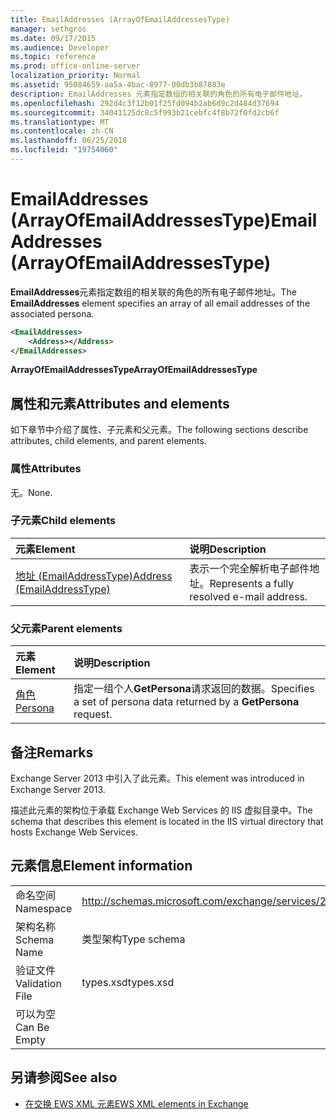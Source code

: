 ```yaml
---
title: EmailAddresses (ArrayOfEmailAddressesType)
manager: sethgros
ms.date: 09/17/2015
ms.audience: Developer
ms.topic: reference
ms.prod: office-online-server
localization_priority: Normal
ms.assetid: 95084659-aa5a-4bac-8977-00db3b87883e
description: EmailAddresses 元素指定数组的相关联的角色的所有电子邮件地址。
ms.openlocfilehash: 292d4c3f12b01f25fd094b2ab6d9c2d484d37694
ms.sourcegitcommit: 34041125dc8c5f993b21cebfc4f8b72f0fd2cb6f
ms.translationtype: MT
ms.contentlocale: zh-CN
ms.lasthandoff: 06/25/2018
ms.locfileid: "19754060"
---
```

# <a name="emailaddresses-arrayofemailaddressestype"></a><span data-ttu-id="950cb-103">EmailAddresses (ArrayOfEmailAddressesType)</span><span class="sxs-lookup"><span data-stu-id="950cb-103">EmailAddresses (ArrayOfEmailAddressesType)</span></span>

<span data-ttu-id="950cb-104">**EmailAddresses**元素指定数组的相关联的角色的所有电子邮件地址。</span><span class="sxs-lookup"><span data-stu-id="950cb-104">The **EmailAddresses** element specifies an array of all email addresses of the associated persona.</span></span> 
  
```XML
<EmailAddresses>
    <Address></Address>
</EmailAddresses>
```

 <span data-ttu-id="950cb-105">**ArrayOfEmailAddressesType**</span><span class="sxs-lookup"><span data-stu-id="950cb-105">**ArrayOfEmailAddressesType**</span></span>
## <a name="attributes-and-elements"></a><span data-ttu-id="950cb-106">属性和元素</span><span class="sxs-lookup"><span data-stu-id="950cb-106">Attributes and elements</span></span>

<span data-ttu-id="950cb-107">如下章节中介绍了属性、子元素和父元素。</span><span class="sxs-lookup"><span data-stu-id="950cb-107">The following sections describe attributes, child elements, and parent elements.</span></span>
  
### <a name="attributes"></a><span data-ttu-id="950cb-108">属性</span><span class="sxs-lookup"><span data-stu-id="950cb-108">Attributes</span></span>

<span data-ttu-id="950cb-109">无。</span><span class="sxs-lookup"><span data-stu-id="950cb-109">None.</span></span>
  
### <a name="child-elements"></a><span data-ttu-id="950cb-110">子元素</span><span class="sxs-lookup"><span data-stu-id="950cb-110">Child elements</span></span>

|<span data-ttu-id="950cb-111">**元素**</span><span class="sxs-lookup"><span data-stu-id="950cb-111">**Element**</span></span>|<span data-ttu-id="950cb-112">**说明**</span><span class="sxs-lookup"><span data-stu-id="950cb-112">**Description**</span></span>|
|:-----|:-----|
|[<span data-ttu-id="950cb-113">地址 (EmailAddressType)</span><span class="sxs-lookup"><span data-stu-id="950cb-113">Address (EmailAddressType)</span></span>](address-emailaddresstype.md) <br/> |<span data-ttu-id="950cb-114">表示一个完全解析电子邮件地址。</span><span class="sxs-lookup"><span data-stu-id="950cb-114">Represents a fully resolved e-mail address.</span></span>  <br/> |
   
### <a name="parent-elements"></a><span data-ttu-id="950cb-115">父元素</span><span class="sxs-lookup"><span data-stu-id="950cb-115">Parent elements</span></span>

|<span data-ttu-id="950cb-116">**元素**</span><span class="sxs-lookup"><span data-stu-id="950cb-116">**Element**</span></span>|<span data-ttu-id="950cb-117">**说明**</span><span class="sxs-lookup"><span data-stu-id="950cb-117">**Description**</span></span>|
|:-----|:-----|
|[<span data-ttu-id="950cb-118">角色</span><span class="sxs-lookup"><span data-stu-id="950cb-118">Persona</span></span>](persona.md) <br/> |<span data-ttu-id="950cb-119">指定一组个人**GetPersona**请求返回的数据。</span><span class="sxs-lookup"><span data-stu-id="950cb-119">Specifies a set of persona data returned by a **GetPersona** request.</span></span>  <br/> |
   
## <a name="remarks"></a><span data-ttu-id="950cb-120">备注</span><span class="sxs-lookup"><span data-stu-id="950cb-120">Remarks</span></span>

<span data-ttu-id="950cb-121">Exchange Server 2013 中引入了此元素。</span><span class="sxs-lookup"><span data-stu-id="950cb-121">This element was introduced in Exchange Server 2013.</span></span>
  
<span data-ttu-id="950cb-122">描述此元素的架构位于承载 Exchange Web Services 的 IIS 虚拟目录中。</span><span class="sxs-lookup"><span data-stu-id="950cb-122">The schema that describes this element is located in the IIS virtual directory that hosts Exchange Web Services.</span></span>
  
## <a name="element-information"></a><span data-ttu-id="950cb-123">元素信息</span><span class="sxs-lookup"><span data-stu-id="950cb-123">Element information</span></span>

|||
|:-----|:-----|
|<span data-ttu-id="950cb-124">命名空间</span><span class="sxs-lookup"><span data-stu-id="950cb-124">Namespace</span></span>  <br/> |http://schemas.microsoft.com/exchange/services/2006/types  <br/> |
|<span data-ttu-id="950cb-125">架构名称</span><span class="sxs-lookup"><span data-stu-id="950cb-125">Schema Name</span></span>  <br/> |<span data-ttu-id="950cb-126">类型架构</span><span class="sxs-lookup"><span data-stu-id="950cb-126">Type schema</span></span>  <br/> |
|<span data-ttu-id="950cb-127">验证文件</span><span class="sxs-lookup"><span data-stu-id="950cb-127">Validation File</span></span>  <br/> |<span data-ttu-id="950cb-128">types.xsd</span><span class="sxs-lookup"><span data-stu-id="950cb-128">types.xsd</span></span>  <br/> |
|<span data-ttu-id="950cb-129">可以为空</span><span class="sxs-lookup"><span data-stu-id="950cb-129">Can Be Empty</span></span>  <br/> ||
   
## <a name="see-also"></a><span data-ttu-id="950cb-130">另请参阅</span><span class="sxs-lookup"><span data-stu-id="950cb-130">See also</span></span>



- [<span data-ttu-id="950cb-131">在交换 EWS XML 元素</span><span class="sxs-lookup"><span data-stu-id="950cb-131">EWS XML elements in Exchange</span></span>](ews-xml-elements-in-exchange.md)

